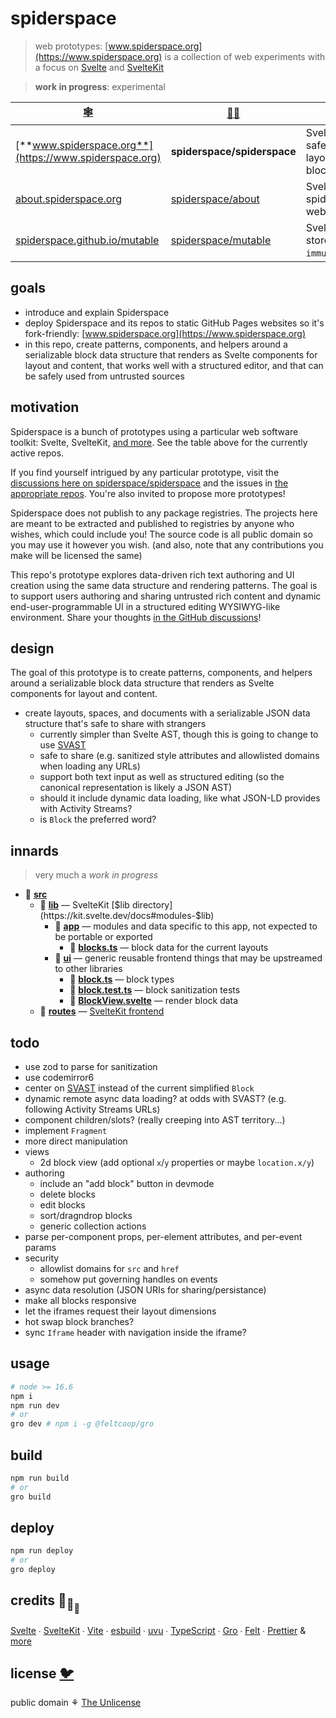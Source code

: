 # spiderspace

> web prototypes: [www.spiderspace.org](https://www.spiderspace.org) is a collection of
> web experiments with a focus on
> [Svelte](https://github.com/sveltejs/svelte) and [SvelteKit](https://github.com/sveltejs/kit)

> **work in progress**: experimental

| [🕸️](https://www.spiderspace.org)                                      | [🐙🐱](https://github.com/spiderspace)                        | 🧪                                                                          |
| ---------------------------------------------------------------------- | ------------------------------------------------------------- | --------------------------------------------------------------------------- |
| [**www.spiderspace.org**](https://www.spiderspace.org)                 | **spiderspace/spiderspace**                                   | Svelte; safe&serializable layout&content blocks                             |
| [about.spiderspace.org](https://about.spiderspace.org)                 | [spiderspace/about](https://github.com/spiderspace/about)     | Svelte+[iconify](https://github.com/iconify); spiderspace is web prototypes |
| [spiderspace.github.io/mutable](https://spiderspace.github.io/mutable) | [spiderspace/mutable](https://github.com/spiderspace/mutable) | Svelte; mutable store values w/ `immutable` on                              |

## goals

- introduce and explain Spiderspace
- deploy Spiderspace and its repos to static GitHub Pages websites so it's fork-friendly:
  [www.spiderspace.org](https://www.spiderspace.org)
- in this repo, create patterns, components, and helpers around
  a serializable block data structure that renders as Svelte components for layout and content,
  that works well with a structured editor, and that can be safely used from untrusted sources

## motivation

Spiderspace is a bunch of prototypes using a particular web software toolkit:
Svelte, SvelteKit, [and more](#credits-). See the table above for the currently active repos.

If you find yourself intrigued by any particular prototype, visit the
[discussions here on spiderspace/spiderspace](https://github.com/spiderspace/spiderspace/discussions)
and the issues in [the appropriate repos](https://github.com/spiderspace).
You're also invited to propose more prototypes!

Spiderspace does not publish to any package registries.
The projects here are meant to be extracted and published to registries by anyone who wishes,
which could include you!
The source code is all public domain so you may use it however you wish.
(and also, note that any contributions you make will be licensed the same)

This repo's prototype explores data-driven rich text authoring and UI creation
using the same data structure and rendering patterns.
The goal is to support users authoring and sharing untrusted rich content
and dynamic end-user-programmable UI in a structured editing WYSIWYG-like environment.
Share your thoughts
[in the GitHub discussions](https://github.com/spiderspace/spiderspace/discussions)!

## design

The goal of this prototype is to create patterns, components, and helpers around
a serializable block data structure that renders as Svelte components for layout and content.

- create layouts, spaces, and documents with a serializable JSON data structure
  that's safe to share with strangers
  - currently simpler than Svelte AST, though this is going to change to use
    [SVAST](https://github.com/pngwn/MDsveX/tree/master/packages/svast)
  - safe to share (e.g. sanitized style attributes and allowlisted domains when loading any URLs)
  - support both text input as well as structured editing
    (so the canonical representation is likely a JSON AST)
  - should it include dynamic data loading, like what JSON-LD provides with Activity Streams?
  - is `Block` the preferred word?

## innards

> very much a _work in progress_

- 📁 **[src](/src)**
  - 📁 **[lib](/src/lib)** — SvelteKit [$lib directory](https://kit.svelte.dev/docs#modules-$lib)
    - 📁 **[app](/src/lib/app)** — modules and data specific to this app, not expected to be portable or exported
      - 🔷 **[blocks.ts](/src/lib/app/blocks.ts)** — block data for the current layouts
    - 📁 **[ui](/src/lib/ui)** — generic reusable frontend things that may be upstreamed to other libraries
      - 🔷 **[block.ts](/src/lib/ui/block.ts)** — block types
      - 🔷 **[block.test.ts](/src/lib/ui/block.test.ts)** — block sanitization tests
      - 🔶 **[BlockView.svelte](/src/lib/ui/BlockView.svelte)** — render block data
  - 📁 **[routes](/src/routes)** — [SvelteKit frontend](https://kit.svelte.dev/docs#routing)

## todo

- use zod to parse for sanitization
- use codemirror6
- center on [SVAST](https://github.com/pngwn/MDsveX/tree/master/packages/svast)
  instead of the current simplified `Block`
- dynamic remote async data loading? at odds with SVAST? (e.g. following Activity Streams URLs)
- component children/slots? (really creeping into AST territory...)
- implement `Fragment`
- more direct manipulation
- views
  - 2d block view (add optional `x`/`y` properties or maybe `location.x/y`)
- authoring
  - include an "add block" button in devmode
  - delete blocks
  - edit blocks
  - sort/dragndrop blocks
  - generic collection actions
- parse per-component props, per-element attributes, and per-event params
- security
  - allowlist domains for `src` and `href`
  - somehow put governing handles on events
- async data resolution (JSON URIs for sharing/persistance)
- make all blocks responsive
- let the iframes request their layout dimensions
- hot swap block branches?
- sync `Iframe` header with navigation inside the iframe?

## usage

```bash
# node >= 16.6
npm i
npm run dev
# or
gro dev # npm i -g @feltcoop/gro
```

## build

```bash
npm run build
# or
gro build
```

## deploy

```bash
npm run deploy
# or
gro deploy
```

## credits 🐢<sub>🐢</sub><sub><sub>🐢</sub></sub>

[Svelte](https://github.com/sveltejs/svelte) ∙
[SvelteKit](https://github.com/sveltejs/kit) ∙
[Vite](https://github.com/vitejs/vite) ∙
[esbuild](https://github.com/evanw/esbuild) ∙
[uvu](https://github.com/lukeed/uvu) ∙
[TypeScript](https://github.com/microsoft/TypeScript) ∙
[Gro](https://github.com/feltcoop/gro) ∙
[Felt](https://github.com/feltcoop/felt) ∙
[Prettier](https://github.com/prettier/prettier)
& [more](package.json)

## license [🐦](https://wikipedia.org/wiki/Free_and_open-source_software)

public domain ⚘ [The Unlicense](license)
